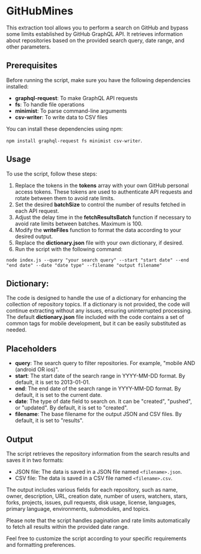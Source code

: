 # GitHubMines

This extraction tool allows you to perform a search on GitHub and bypass some limits established by GitHub GraphQL API. It retrieves information about repositories based on the provided search query, date range, and other parameters.

## Prerequisites

Before running the script, make sure you have the following dependencies installed:

- **graphql-request**: To make GraphQL API requests
- **fs**: To handle file operations
- **minimist**: To parse command-line arguments
- **csv-writer**: To write data to CSV files

You can install these dependencies using npm:

`npm install graphql-request fs minimist csv-writer`.


## Usage

To use the script, follow these steps:

1. Replace the tokens in the **tokens**  array with your own GitHub personal access tokens. These tokens are used to authenticate API requests and rotate between them to avoid rate limits.
2. Set the desired **batchSize** to control the number of results fetched in each API request.
3. Adjust the delay time in the **fetchResultsBatch** function if necessary to avoid rate limits between batches. Maximum is 100.
4. Modify the **writeFiles** function to format the data according to your desired output.
5. Replace the **dictionary.json** file with your own dictionary, if desired.
6. Run the script with the following command:

`node index.js --query "your search query" --start "start date" --end "end date" --date "date type" --filename "output filename"`

## Dictionary:
The code is designed to handle the use of a dictionary for enhancing the collection of repository topics. If a dictionary is not provided, the code will continue extracting without any issues, ensuring uninterrupted processing. The default **dictionary.json** file included with the code contains a set of common tags for mobile development, but it can be easily substituted as needed.

## Placeholders

- **query**: The search query to filter repositories. For example, "mobile AND (android OR ios)".
- **start**: The start date of the search range in YYYY-MM-DD format. By default, it is set to 2013-01-01.
- **end**: The end date of the search range in YYYY-MM-DD format. By default, it is set to the current date. 
- **date**: The type of date field to search on. It can be "created", "pushed", or "updated". By default, it is set to "created".
- **filename**: The base filename for the output JSON and CSV files. By default, it is set to "results".

## Output

The script retrieves the repository information from the search results and saves it in two formats:

- JSON file: The data is saved in a JSON file named `<filename>.json`.
- CSV file: The data is saved in a CSV file named `<filename>.csv`.

The output includes various fields for each repository, such as name, owner, description, URL, creation date, number of users, watchers, stars, forks, projects, issues, pull requests, disk usage, license, languages, primary language, environments, submodules, and topics.

Please note that the script handles pagination and rate limits automatically to fetch all results within the provided date range.

Feel free to customize the script according to your specific requirements and formatting preferences.
